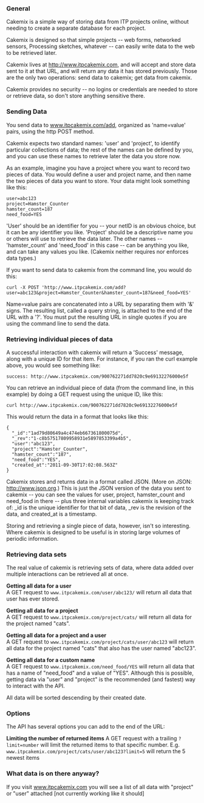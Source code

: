 ### General

Cakemix is a simple way of storing data from ITP projects online, without needing to create a separate database for each project.

Cakemix is designed so that simple projects -- web forms, networked sensors, Processing sketches, whatever -- can easily write data to the web to be retrieved later.

Cakemix lives at http://www.itpcakemix.com, and will accept and store data sent to it at that URL, and will return any data it has stored previously. Those are the only two operations: send data to cakemix; get data from cakemix.

Cakemix provides no security -- no logins or credentials are needed to store or retrieve data, so don't store anything sensitive there.

### Sending Data

You send data to www.itpcakemix.com/add, organized as 'name=value' pairs, using the http POST method. 

Cakemix expects two standard names: 'user' and 'project', to identify particular collections of data; the rest of the names can be defined by you, and you can use these names to retrieve later the data you store now.

As an example, imagine you have a project where you want to record two pieces of data. You would define a user and project name, and then name the two pieces of data you want to store. Your data might look something like this:

    user=abc123
    project=Hamster_Counter
    hamster_count=187
    need_food=YES

'User' should be an identifier for you -- your netID is an obvious choice, but it can be any identifier you like. 'Project' should be a descriptive name you or others will use to retrieve the data later. The other names -- 'hamster_count' and 'need_food' in this case -- can be anything you like, and can take any values you like. (Cakemix neither requires nor enforces data types.)

If you want to send data to cakemix from the command line, you would do this:

    curl -X POST 'http://www.itpcakemix.com/add?user=abc123&project=Hamster_Counter&hamster_count=187&need_food=YES'

Name=value pairs are concatenated into a URL by separating them with '&' signs. The resulting list, called a query string, is attached to the end of the URL with a '?'. You must put the resulting URL in single quotes if you are using the command line to send the data.

### Retrieving individual pieces of data

A successful interaction with cakemix will return a 'Success' message, along with a unique ID for that item. For instance, if you ran the curl example above, you would see something like:

    success: http://www.itpcakemix.com/900762271dd7820c9e69132276000e5f

You can retrieve an individual piece of data (from the command line, in this example) by doing a GET request using the unique ID, like this:

    curl http://www.itpcakemix.com/900762271dd7820c9e69132276000e5f

This would return the data in a format that looks like this: 

    {
      "_id":"1ad79d80649a4c474eb667361800075d",
      "_rev":"1-c8b57517809958931e5897853399a4b5",
      "user":"abc123",
      "project":"Hamster_Counter",
      "hamster_count":"187",
      "need_food":"YES",
      "created_at":"2011-09-30T17:02:08.563Z"
    }

Cakemix stores and returns data in a format called JSON. (More on JSON: http://www.json.org.) This is just the JSON version of the data you sent to cakemix -- you can see the values for user, project, hamster_count and need_food in there -- plus three internal variables cakemix is keeping track of: _id is the unique identifier for that bit of data, _rev is the revision of the data, and created_at is a timestamp.

Storing and retrieving a single piece of data, however, isn't so interesting. Where cakemix is designed to be useful is in storing large volumes of periodic information.

### Retrieving data sets

The real value of cakemix is retrieving sets of data, where data added over multiple interactions can be retrieved all at once.

**Getting all data for a user**  
A GET request to `www.itpcakemix.com/user/abc123/` will return all data that user has ever stored. 

**Getting all data for a project**  
A GET request to `www.itpcakemix.com/project/cats/` will return all data for the project named "cats".

**Getting all data for a project and a user**  
A GET request to `www.itpcakemix.com/project/cats/user/abc123` will return all data for the project named "cats" that also has the user named "abc123".

**Getting all data for a custom name**  
A GET request to `www.itpcakemix.com/need_food/YES` will return all data that has a name of "need_food" and a value of "YES". Although this is possible, getting data via "user" and "project" is the recommended (and fastest) way to interact with the API.

All data will be sorted descending by their created date.

### Options

The API has several options you can add to the end of the URL:

**Limiting the number of returned items**
A GET request with a trailing `?limit=number` will limit the returned items to that specific number. E.g. `www.itpcakemix.com/project/cats/user/abc123?limit=5` will return the 5 newest items
 

### What data is on there anyway?

If you visit www.itpcakemix.com you will see a list of all data with "project" or "user" attached [not currently working like it should]
